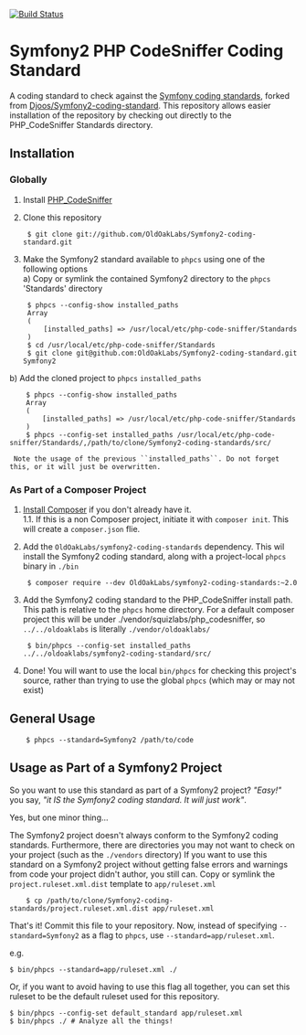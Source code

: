[![Build Status](https://secure.travis-ci.org/OldOakLabs/Symfony2-coding-standard.png)](http://travis-ci.org/OldOakLabs/Symfony2-coding-standard)

Symfony2 PHP CodeSniffer Coding Standard
========================================

A coding standard to check against the [Symfony coding standards](http://symfony.com/doc/current/contributing/code/standards.html), forked from [Djoos/Symfony2-coding-standard](//github.com/djoos/Symfony2-coding-standard). This repository allows easier installation of the repository by checking out directly to the PHP_CodeSniffer Standards directory.

Installation
------------
### Globally

1. Install [PHP_CodeSniffer](https://github.com/squizlabs/PHP_CodeSniffer)

2. Clone this repository

        $ git clone git://github.com/OldOakLabs/Symfony2-coding-standard.git
        
3. Make the Symfony2 standard available to ``phpcs`` using one of the following options  
  a) Copy or symlink the contained Symfony2 directory to the ``phpcs`` 'Standards' directory  
  
        $ phpcs --config-show installed_paths
        Array
        (
            [installed_paths] => /usr/local/etc/php-code-sniffer/Standards
        )
        $ cd /usr/local/etc/php-code-sniffer/Standards
        $ git clone git@github.com:OldOakLabs/Symfony2-coding-standard.git Symfony2
        
  b) Add the cloned project to ``phpcs`` ``installed_paths``

        $ phpcs --config-show installed_paths
        Array
        (
            [installed_paths] => /usr/local/etc/php-code-sniffer/Standards
        )
        $ phpcs --config-set installed_paths /usr/local/etc/php-code-sniffer/Standards/,/path/to/clone/Symfony2-coding-standards/src/
        
     Note the usage of the previous ``installed_paths``. Do not forget this, or it will just be overwritten.

### As Part of a Composer Project

1. [Install Composer](https://getcomposer.org/doc/00-intro.md) if you don't already have it.  
1.1. If this is a non Composer project, initiate it with ``composer init``. This will create a ``composer.json`` flie. 

2. Add the ``OldOakLabs/symfony2-coding-standards`` dependency. This wil install the Symfony2 coding standard, along with a project-local ``phpcs`` binary in ``./bin``

        $ composer require --dev OldOakLabs/symfony2-coding-standards:~2.0

3. Add the Symfony2 coding standard to the PHP_CodeSniffer install path. This path is relative to the ``phpcs`` home directory. For a default composer project this will be under ./vendor/squizlabs/php_codesniffer, so ``../../oldoaklabs`` is literally ``./vendor/oldoaklabs/``

        $ bin/phpcs --config-set installed_paths ../../oldoaklabs/symfony2-coding-standard/src/

4. Done! You will want to use the local ``bin/phpcs`` for checking this project's source, rather than trying to use the global ``phpcs`` (which may or may not exist)

General Usage
-------------
        $ phpcs --standard=Symfony2 /path/to/code

Usage as Part of a Symfony2 Project
-----------------------------------
So you want to use this standard as part of a Symfony2 project? _"Easy!"_ you say, _"it IS the Symfony2 coding standard. It will just work"_.

Yes, but one minor thing...

The Symfony2 project doesn't always conform to the Symfony2 coding standards. Furthermore, there are directories you may not want to check on your project (such as the ``./vendors`` directory) If you want to use this standard on a Symfony2 project without getting false errors and warnings from code your project didn't author, you still can. Copy or symlink the ``project.ruleset.xml.dist`` template to ``app/ruleset.xml``

        $ cp /path/to/clone/Symfony2-coding-standards/project.ruleset.xml.dist app/ruleset.xml

That's it! Commit this file to your repository. Now, instead of specifying ``--standard=Symfony2`` as a flag to ``phpcs``, use ``--standard=app/ruleset.xml``.

e.g.

    $ bin/phpcs --standard=app/ruleset.xml ./

Or, if you want to avoid having to use this flag all together, you can set this ruleset to be the default ruleset used for this repository.

    $ bin/phpcs --config-set default_standard app/ruleset.xml
    $ bin/phpcs ./ # Analyze all the things!

